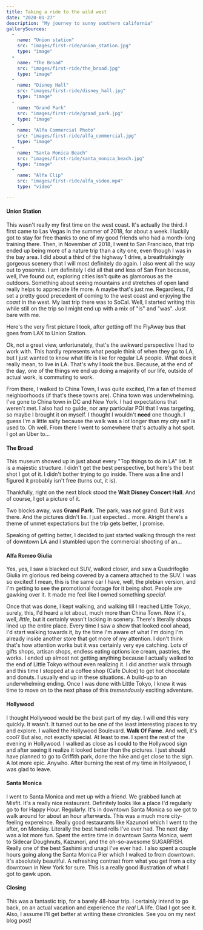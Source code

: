 ```yaml
---
title: Taking a ride to the wild west
date: "2020-01-27"
description: "My journey to sunny southern california"
gallerySources:
  -
    name: "Union station"
    src: "images/first-ride/union_station.jpg"
    type: "image"
  -
    name: "The Broad"
    src: "images/first-ride/the_broad.jpg"
    type: "image"
  -
    name: "Disney Hall"
    src: "images/first-ride/disney_hall.jpg"
    type: "image"
  -
    name: "Grand Park"
    src: "images/first-ride/grand_park.jpg"
    type: "image"
  -
    name: "Alfa Commercial Photo"
    src: "images/first-ride/alfa_commercial.jpg"
    type: "image"
  -
    name: "Santa Monica Beach"
    src: "images/first-ride/santa_monica_beach.jpg"
    type: "image"
  -
    name: "Alfa Clip"
    src: "images/first-ride/alfa_video.mp4"
    type: "video"

---
```


#### Union Station

This wasn't really my first time on the west coast. It's actually the third. I first came to Las Vegas in the summer of 2018, for about a week. I luckily got to stay for free thanks to one of my good friends who had a month-long training there.
Then, in November of 2018, I went to San Francisco, that trip ended up being more of a nature trip than a city one, even though I was in the bay area. I did about a third of the highway 1 drive, a breathtakingly gorgeous scenery that I will most definitely do again. I also went all the way out to yosemite. I am definitely I did all that and less of San Fran because, well, I've found out, exploring cities isn't quite as glamorous as the outdoors. Something about seeing mountains and stretches of open land really helps to appreciate life more. A maybe that's just me. Regardless, I'd set a pretty good precedent of coming to the west coast and enjoying the _coast_ in the west. My last trip there was to SoCal. Well, I started writing this while still on the trip so I might end up with a mix of "is" and "was". Just bare with me.

Here's the very first picture I took, after getting off the FlyAway bus that goes from LAX to Union Station.

<media-box name="After getting off the bus at Union Station" index=0 src="images/first-ride/union_station.jpg"></media-box>


Ok, not a great view, unfortunately, that's the awkward perspective I had to work with.
This hardly represents what people think of when they go to LA, but I just wanted to know what life is like for regular LA people. What does it really mean, to live in LA. That's why I took the bus. Because, at the end of the day, one of the things we end up doing a majority of our life, outside of actual work, is commuting to work.

From there, I walked to China Town, I was quite excited, I'm a fan of themed neighborhoods (if that's these towns are).
China town was underwhelming. I've gone to China town in DC and New York. I had expectations that weren't met. I also had no guide, nor any particular POI that I was targeting, so maybe I brought it on myself. I thought I wouldn't **need** one though. I guess I'm a little salty because the walk was a lot longer than my city self is used to. Oh well. From there I went to somewhere that's actually a hot spot. I got an Uber to... 


#### The Broad

This museum showed up in just about every "Top things to do in LA" list. It is a majestic structure. I didn't get the best perspective, but here's the best shot I got of it. I didn't bother trying to go inside. There was a line and I figured it probably isn't free (turns out, it is). 
<media-box name="The broad Museum" index=1 src="images/first-ride/the_broad.jpg"></media-box>

Thankfully, right on the next block stood the **Walt Disney Concert Hall**.
And of course, I got a picture of it. 
<media-box name="Disney Hall" index=2 src="images/first-ride/disney_hall.jpg"></media-box>

Two blocks away, was **Grand Park**. The park, was not grand. But it was there. And the pictures didn't lie. I just expected... more. Alright there's a theme of unmet expectations but the trip gets better, I promise.
<media-box name="Grand Park" index=3 src="images/first-ride/grand_park.jpg"></media-box>

Speaking of getting better, I decided to just started walking through the rest of downtown LA and I stumbled upon the commercial shooting of an...


#### Alfa Romeo Giulia
Yes, yes, I saw a blacked out SUV, walked closer, and saw a Quadrifoglio Giulia im glorious red being covered by a camera attached to the SUV.
I was so excited! I mean, this is the same car I have, well, the plebian version, and I'm getting to see the promotional footage for it being shot. People are gawking over it. It made me feel like I owned something *special*.
<media-box name="The shooting of an Alfa Romeo promo video" index=4 src="images/first-ride/alfa_commercial.jpg"></media-box>
<media-box name="The shooting of an Alfa Romeo promo video" src="images/first-ride/alfa_video.mp4" type=video></media-box>


Once that was done, I kept walking, and walking till I reached Little Tokyo, surely, this, I'd heard a lot about, much more than China Town. Now it's, well, *little*, but it certainly wasn't lacking in scenery. There's literally shops lined up the entire place. Every time I saw a show that looked cool ahead, I'd start walking towards it, by the time I'm aware of what I'm doing I'm already inside another store that got more of my attention. I don't think that's how attention works but it was certainly very eye catching. Lots of gifts shops, artisan shops, endless eating options ice cream, pastries, the works. I ended up almost not getting anything because I actually walked to the end of Little Tokyo without even realizing it. I did another walk through and this time I stopped at a coffee shop (Cafe Dulce) to get hot chocolate and donuts. I usually end up in these situations. A build-up to an underwhelming ending.
Once I was done with Little Tokyo, I knew it was time to move on to the next phase of this *tremendously* exciting adventure.


#### Hollywood
I thought Hollywood would be the best part of my day. I will end this very quickly. It wasn't. It turned out to be one of the least interesting places to try and explore. I walked the Hollywood Boulevard. **Walk Of Fame**. And well, it's cool? But also, not exactly special. At least to me. I spent the rest of the evening in Hollywood. I walked as close as I could to the Hollywood sign and after seeing it realize it looked better than the pictures. I just should have planned to go to Griffith park, done the hike and get close to the sign. A lot more epic. Anywho. After burning the rest of my time in Hollywood, I was glad to leave. 


#### Santa Monica
I went to Santa Monica and met up with a friend. We grabbed lunch at Misfit. It's a really nice restaurant. Definitely looks like a place I'd regularly go to for Happy Hour. Regularly. It's in downtown Santa Monica so we got to walk around for about an hour afterwards. This was a much more city-feeling expereince. 
Really good restaurants like Kazunori which I went to the after, on Monday. Literally the best hand rolls I've ever had. The next day was a lot more fun. Spent the entire time in downtown Santa Monica, went to Sidecar Doughnuts, Kazunori, and the oh-so-awesome SUGARFISH. Really one of the best Sashimi and unagi I've ever had. I also spent a couple hours going along the Santa Monica Pier which I walked to from downtown. It's absolutely beautiful. A refreshing contrast from what you get from a city downtown in New York for sure. 
This is a really good illustration of what I got to gawk upon.

<media-box name="View of the Santa Monica Beach" index=5 src="images/first-ride/santa_monica_beach.jpg"></media-box>


#### Closing
This was a fantastic trip, for a barely 48-hour trip. I certainly intend to go back, on an actual vacation and experience *the real* LA life. Glad I got see it. Also, I assume I'll get better at writing these chronicles. See you on my next blog post!


